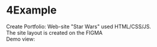 # 4Example
Create Portfolio: Web-site "Star Wars" used HTML/CSS/JS. <br>
The site layout is created on the FIGMA <br>
Demo view: 
